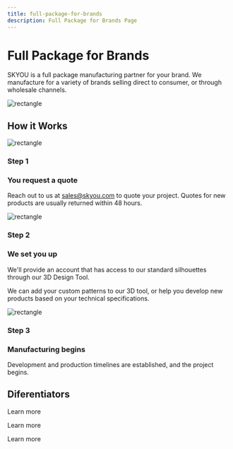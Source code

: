 ```yaml
---
title: full-package-for-brands
description: Full Package for Brands Page
---
```


<columns mode="normal" number="2" number-l="2" number-m="1" number-s="1" id="full-package-for-brands__hero">

<block id="full-package-for-brands__hero__info">

# Full Package for Brands

SKYOU is a full package manufacturing partner for your brand. We manufacture for a variety of brands selling direct to consumer, or through wholesale channels.

</block>

<block id="full-package-for-brands__hero__image-content">

![rectangle](./img/backpack-medium.png)

</block>

</columns>









<columns mode="normal" number="1" number-m="1" number-s="1" id="full-package-for-brands__how-it-works__title">

## How it Works

</columns>










<columns mode="normal" number="3" number-l="3" number-m="2" number-s="1" id="full-package-for-brands__how-it-works__content">

<block>

![rectangle](./img/backpack-card-small.png)

### Step 1

### You request a quote

Reach out to us at sales@skyou.com to quote your project. Quotes for new products are usually returned within 48 hours.

</block>

<block>

![rectangle](./img/backpack-card-small.png)

### Step 2

### We set you up

We'll provide an account that has access to our standard silhouettes through our 3D Design Tool.

We can add your custom patterns to our 3D tool, or help you develop new products based on your technical specifications.

</block>

<block>

![rectangle](./img/backpack-card-small.png)

### Step 3

### Manufacturing begins

Development and production timelines are established, and the project begins.

</block>

</columns>










<columns mode="normal" number="1" number-m="1" number-s="1" id="full-package-for-brands__deferentiators__title">

## Diferentiators

</columns>









<columns mode="normal" number="3" number-m="1" number-s="1" id="full-package-for-brands__deferentiators__content">

<block>

<card title="The world's best design tool in 3D!" subtitle="The 3D design tool is an exact pixel to inch representation of what will be manufactured." />

<template v-slot:image>

![card-iamge](./img/backpack-card.png)

</template>

<btn type="secondary" url="/3d-design-tool" display="full">Learn more</btn>

</block>

<block>

<card title="True cut and sew manufacturing" subtitle="Every SKYOU product is printed to a white roll of fabric using dyes, laser cut, and then sewn together." />

<template v-slot:image>

![card-iamge](./img/backpack-card.png)

</template>

<btn type="secondary" url="/cut-sew" display="full">Learn more</btn>

</block>

<block>

<card title="Industry leading print technologies" subtitle="We print on polyester, cotton, rayon, modal, tencel, vegan leather, and virtually any cellulose based fabric you can imagine." />

<template v-slot:image>

![card-iamge](./img/backpack-card.png)

</template>

<btn type="secondary" url="/inkjet-printing" display="full">Learn more</btn>

</block>

<block id="full-package-for-brands__deferentiators__content__card">

<card title="Pricing" subtitle="SKYOU has a single low price for printing ANYWHERE. Front, back, side, inside the neck, along the collar, inside the pocket, is all included." />

<template v-slot:image>

![card-iamge](./img/backpack-card.png)

</template>

</block>

<block id="full-package-for-brands__deferentiators__content__card">

<card title="Products" subtitle="We develop all of our products from scratch.
We go through extensive fit testing, and quality checks to ensure each product is the best it can be." />

<template v-slot:image>

![card-iamge](./img/backpack-card.png)

</template>

</block>

<block id="full-package-for-brands__deferentiators__content__card__manufacturing">

<card title="A wealth of manufacturing expertise" subtitle="We set up factories for Nike, Timberland, Reebok, and Adidas, licensing our order management software and teaching them how to make one off shoes and bags. " />

<template v-slot:image>

![card-iamge](./img/backpack-card.png)

</template>

</block>

</columns>
